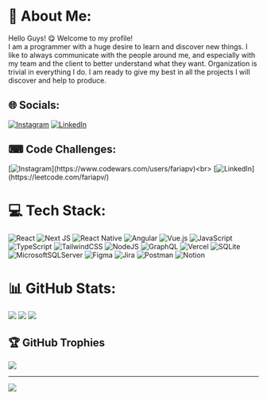 # 💫 About Me:
Hello Guys! 😋 Welcome to my profile!<br>I am a programmer with a huge desire to learn and discover new things. I like to always communicate with the people around me, and especially with my team and the client to better understand what they want. Organization is trivial in everything I do. I am ready to give my best in all the projects I will discover and help to produce.


## 🌐 Socials:
[![Instagram](https://img.shields.io/badge/Instagram-%23E4405F.svg?logo=Instagram&logoColor=white)](https://instagram.com/_pedr0dias) [![LinkedIn](https://img.shields.io/badge/LinkedIn-%230077B5.svg?logo=linkedin&logoColor=white)](https://linkedin.com/in/pedrovdf) 

## ⌨ Code Challenges:
[![Instagram](https://img.shields.io/badge/CodeWars-%23E4405F.svg?)](https://www.codewars.com/users/fariapv)<br>
[![LinkedIn](https://img.shields.io/badge/LeetCode-%230077B5.svg?)](https://leetcode.com/fariapv/)


# 💻 Tech Stack:
![React](https://img.shields.io/badge/react-%2320232a.svg?style=for-the-badge&logo=react&logoColor=%2361DAFB) 
![Next JS](https://img.shields.io/badge/Next-black?style=for-the-badge&logo=next.js&logoColor=white) 
![React Native](https://img.shields.io/badge/react_native-%2320232a.svg?style=for-the-badge&logo=react&logoColor=%2361DAFB) 
![Angular](https://img.shields.io/badge/angular-%23DD0031.svg?style=for-the-badge&logo=angular&logoColor=white) 
![Vue.js](https://img.shields.io/badge/vuejs-%2335495e.svg?style=for-the-badge&logo=vuedotjs&logoColor=%234FC08D) 
![JavaScript](https://img.shields.io/badge/javascript-%23323330.svg?style=for-the-badge&logo=javascript&logoColor=%23F7DF1E) 
![TypeScript](https://img.shields.io/badge/typescript-%23007ACC.svg?style=for-the-badge&logo=typescript&logoColor=white) 
![TailwindCSS](https://img.shields.io/badge/tailwindcss-%2338B2AC.svg?style=for-the-badge&logo=tailwind-css&logoColor=white) 
![NodeJS](https://img.shields.io/badge/node.js-6DA55F?style=for-the-badge&logo=node.js&logoColor=white) 
![GraphQL](https://img.shields.io/badge/-GraphQL-E10098?style=for-the-badge&logo=graphql&logoColor=white) 
![Vercel](https://img.shields.io/badge/vercel-%23000000.svg?style=for-the-badge&logo=vercel&logoColor=white) 
![SQLite](https://img.shields.io/badge/sqlite-%2307405e.svg?style=for-the-badge&logo=sqlite&logoColor=white) 
![MicrosoftSQLServer](https://img.shields.io/badge/Microsoft%20SQL%20Sever-CC2927?style=for-the-badge&logo=microsoft%20sql%20server&logoColor=white) 
![Figma](https://img.shields.io/badge/figma-%23F24E1E.svg?style=for-the-badge&logo=figma&logoColor=white) 
![Jira](https://img.shields.io/badge/jira-%230A0FFF.svg?style=for-the-badge&logo=jira&logoColor=white) 
![Postman](https://img.shields.io/badge/Postman-FF6C37?style=for-the-badge&logo=postman&logoColor=white) 
![Notion](https://img.shields.io/badge/Notion-%23000000.svg?style=for-the-badge&logo=notion&logoColor=white)
# 📊 GitHub Stats:
![](https://github-readme-stats.vercel.app/api?username=fariapv&theme=dark&hide_border=false&include_all_commits=true&count_private=false)
![](https://github-readme-streak-stats.herokuapp.com/?user=fariapv&theme=dark&hide_border=false)
![](https://github-readme-stats.vercel.app/api/top-langs/?username=fariapv&theme=dark&hide_border=false&include_all_commits=true&count_private=false&layout=compact)

## 🏆 GitHub Trophies
![](https://github-profile-trophy.vercel.app/?username=fariapv&theme=dracula&no-frame=false&no-bg=true&margin-w=4)

---
[![](https://visitcount.itsvg.in/api?id=fariapv&icon=0&color=0)](https://visitcount.itsvg.in)
